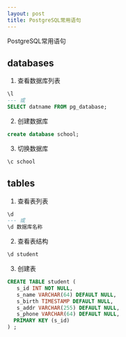 ```yaml
---
layout: post
title: PostgreSQL常用语句
---
```

PostgreSQL常用语句
<!--more-->

## databases

1. 查看数据库列表
```sql
\l
--- 或
SELECT datname FROM pg_database;
```

2. 创建数据库
```sql
create database school;
```

3. 切换数据库
```sql
\c school
```

## tables
1. 查看表列表
```sql
\d 
--- 或
\d 数据库名称
```

2. 查看表结构
```sql
\d student
```

3. 创建表
```sql
CREATE TABLE student (
   s_id INT NOT NULL,
   s_name VARCHAR(64) DEFAULT NULL,
   s_birth TIMESTAMP DEFAULT NULL,
   s_addr VARCHAR(255) DEFAULT NULL,
   s_phone VARCHAR(64) DEFAULT NULL,
  PRIMARY KEY (s_id)
) ;
```



